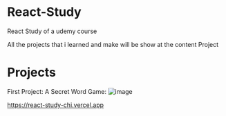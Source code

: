 # React-Study
React Study of a udemy course

All the projects that i learned and make will be show at the content Project

# Projects

First Project:
A Secret Word Game:
![image](https://user-images.githubusercontent.com/62779635/212158907-ffe6d8a9-d878-4fcc-92fe-57f818a500e3.png)

https://react-study-chi.vercel.app
